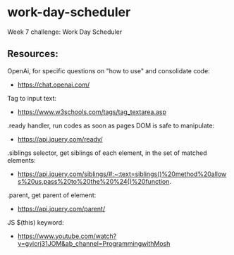 # work-day-scheduler
Week 7 challenge: Work Day Scheduler




## Resources:

OpenAi, for specific questions on "how to use" and consolidate code:

- https://chat.openai.com/


Tag to input text:

- https://www.w3schools.com/tags/tag_textarea.asp

.ready handler, run codes as soon as pages DOM is safe to manipulate:

- https://api.jquery.com/ready/

.siblings selector, get siblings of each element, in the set of matched elements:

- https://api.jquery.com/siblings/#:~:text=siblings()%20method%20allows%20us,pass%20to%20the%20%24()%20function.

.parent, get parent of element:

- https://api.jquery.com/parent/

JS $(this) keyword:

- https://www.youtube.com/watch?v=gvicrj31JOM&ab_channel=ProgrammingwithMosh



